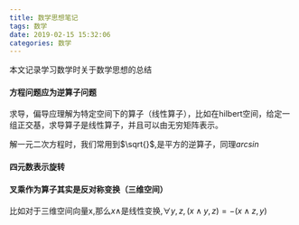 ```yaml
---
title: 数学思想笔记
tags: 数学
date: 2019-02-15 15:32:06
categories: 数学
---
```


<script type="text/x-mathjax-config">
  MathJax.Hub.Config({tex2jax: {inlineMath: [['$','$'], ['\\(','\\)']]}});
</script>
<script type="text/javascript" async
  src="https://wujilingfeng.top/MathJax/MathJax.js?config=TeX-AMS_CHTML">
</script>

本文记录学习数学时关于数学思想的总结

#### 方程问题应为逆算子问题

求导，偏导应理解为特定空间下的算子（线性算子），比如在hilbert空间，给定一组正交基，求导算子是线性算子，并且可以由无穷矩阵表示。

解一元二次方程时，我们常用到$\sqrt{}$,是平方的逆算子，同理$arcsin$

<!--more-->

#### 四元数表示旋转



#### 叉乘作为算子其实是反对称变换（三维空间）

比如对于三维空间向量x,那么$x\wedge$是线性变换,$\forall y,z,\left(x\wedge y,z\right)=-\left(x\wedge z,y\right)$

